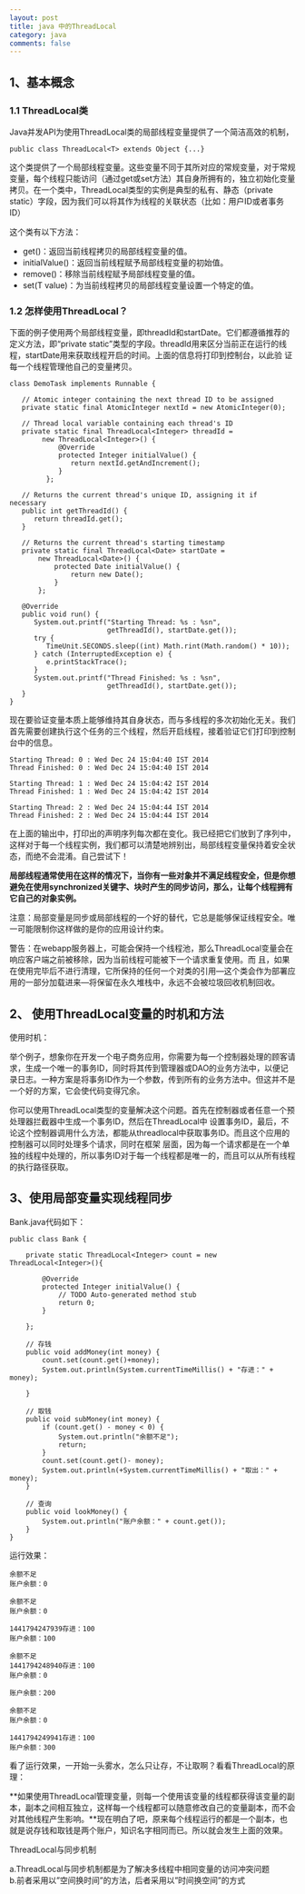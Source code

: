 ```yaml
---
layout: post
title: java 中的ThreadLocal
category: java
comments: false
---
```

## 1、基本概念

### 1.1 ThreadLocal类
Java并发API为使用ThreadLocal类的局部线程变量提供了一个简洁高效的机制，

	public class ThreadLocal<T> extends Object {...}

这个类提供了一个局部线程变量。这些变量不同于其所对应的常规变量，对于常规变量，每个线程只能访问（通过get或set方法）其自身所拥有的，独立初始化变量拷贝。在一个类中，ThreadLocal类型的实例是典型的私有、静态（private static）字段，因为我们可以将其作为线程的关联状态（比如：用户ID或者事务ID）

这个类有以下方法：

- get()：返回当前线程拷贝的局部线程变量的值。
- initialValue()：返回当前线程赋予局部线程变量的初始值。
- remove()：移除当前线程赋予局部线程变量的值。
- set(T value)：为当前线程拷贝的局部线程变量设置一个特定的值。

### 1.2 怎样使用ThreadLocal？
下面的例子使用两个局部线程变量，即threadId和startDate。它们都遵循推荐的定义方法，即“private static”类型的字段。threadId用来区分当前正在运行的线程，startDate用来获取线程开启的时间。上面的信息将打印到控制台，以此验 证每一个线程管理他自己的变量拷贝。

	class DemoTask implements Runnable {
	
	   // Atomic integer containing the next thread ID to be assigned
	   private static final AtomicInteger nextId = new AtomicInteger(0);
	
	   // Thread local variable containing each thread's ID
	   private static final ThreadLocal<Integer> threadId =
	        new ThreadLocal<Integer>() {
	            @Override
	            protected Integer initialValue() {
	               return nextId.getAndIncrement();
	            }
	         };
	
	   // Returns the current thread's unique ID, assigning it if necessary
	   public int getThreadId() {
	      return threadId.get();
	   }
	
	   // Returns the current thread's starting timestamp
	   private static final ThreadLocal<Date> startDate =
	       new ThreadLocal<Date>() {
	           protected Date initialValue() {
	               return new Date();
	           }
	       };
	
	   @Override
	   public void run() {
	      System.out.printf("Starting Thread: %s : %sn",
	                        getThreadId(), startDate.get());
	      try {
	         TimeUnit.SECONDS.sleep((int) Math.rint(Math.random() * 10));
	      } catch (InterruptedException e) {
	         e.printStackTrace();
	      }
	      System.out.printf("Thread Finished: %s : %sn",
	                        getThreadId(), startDate.get());
	   }
	}

现在要验证变量本质上能够维持其自身状态，而与多线程的多次初始化无关。我们首先需要创建执行这个任务的三个线程，然后开启线程，接着验证它们打印到控制台中的信息。

	Starting Thread: 0 : Wed Dec 24 15:04:40 IST 2014
	Thread Finished: 0 : Wed Dec 24 15:04:40 IST 2014
	
	Starting Thread: 1 : Wed Dec 24 15:04:42 IST 2014
	Thread Finished: 1 : Wed Dec 24 15:04:42 IST 2014
	
	Starting Thread: 2 : Wed Dec 24 15:04:44 IST 2014
	Thread Finished: 2 : Wed Dec 24 15:04:44 IST 2014

在上面的输出中，打印出的声明序列每次都在变化。我已经把它们放到了序列中，这样对于每一个线程实例，我们都可以清楚地辨别出，局部线程变量保持着安全状态，而绝不会混淆。自己尝试下！

**局部线程通常使用在这样的情况下，当你有一些对象并不满足线程安全，但是你想避免在使用synchronized关键字、块时产生的同步访问，那么，让每个线程拥有它自己的对象实例。**

注意：局部变量是同步或局部线程的一个好的替代，它总是能够保证线程安全。唯一可能限制你这样做的是你的应用设计约束。

警告：在webapp服务器上，可能会保持一个线程池，那么ThreadLocal变量会在响应客户端之前被移除，因为当前线程可能被下一个请求重复使用。而 且，如果在使用完毕后不进行清理，它所保持的任何一个对类的引用—这个类会作为部署应用的一部分加载进来—将保留在永久堆栈中，永远不会被垃圾回收机制回收。

## 2、 使用ThreadLocal变量的时机和方法

使用时机：  

举个例子，想象你在开发一个电子商务应用，你需要为每一个控制器处理的顾客请求，生成一个唯一的事务ID，同时将其传到管理器或DAO的业务方法中，以便记录日志。一种方案是将事务ID作为一个参数，传到所有的业务方法中。但这并不是一个好的方案，它会使代码变得冗余。

你可以使用ThreadLocal类型的变量解决这个问题。首先在控制器或者任意一个预处理器拦截器中生成一个事务ID，然后在ThreadLocal中 设置事务ID，最后，不论这个控制器调用什么方法，都能从threadlocal中获取事务ID。而且这个应用的控制器可以同时处理多个请求，同时在框架 层面，因为每一个请求都是在一个单独的线程中处理的，所以事务ID对于每一个线程都是唯一的，而且可以从所有线程的执行路径获取。

## 3、使用局部变量实现线程同步

Bank.java代码如下：

	public class Bank {  
	
	    private static ThreadLocal<Integer> count = new ThreadLocal<Integer>(){  
	
	        @Override  
	        protected Integer initialValue() {  
	            // TODO Auto-generated method stub  
	            return 0;  
	        }  
	
	    };  
	
	    // 存钱  
	    public void addMoney(int money) {  
	        count.set(count.get()+money);  
	        System.out.println(System.currentTimeMillis() + "存进：" + money);  
	
	    }  
	
	    // 取钱  
	    public void subMoney(int money) {  
	        if (count.get() - money < 0) {  
	            System.out.println("余额不足");  
	            return;  
	        }  
	        count.set(count.get()- money);  
	        System.out.println(+System.currentTimeMillis() + "取出：" + money);  
	    }  
	
	    // 查询  
	    public void lookMoney() {  
	        System.out.println("账户余额：" + count.get());  
	    }  
	}

运行效果：

	余额不足  
	账户余额：0  
	
	余额不足  
	账户余额：0  
	
	1441794247939存进：100  
	账户余额：100  
	
	余额不足  
	1441794248940存进：100  
	账户余额：0  
	
	账户余额：200  
	
	余额不足  
	账户余额：0  
	
	1441794249941存进：100  
	账户余额：300
	
看了运行效果，一开始一头雾水，怎么只让存，不让取啊？看看ThreadLocal的原理：

**如果使用ThreadLocal管理变量，则每一个使用该变量的线程都获得该变量的副本，副本之间相互独立，这样每一个线程都可以随意修改自己的变量副本，而不会对其他线程产生影响。**现在明白了吧，原来每个线程运行的都是一个副本，也就是说存钱和取钱是两个账户，知识名字相同而已。所以就会发生上面的效果。

ThreadLocal与同步机制

a.ThreadLocal与同步机制都是为了解决多线程中相同变量的访问冲突问题  
b.前者采用以”空间换时间”的方法，后者采用以”时间换空间”的方式